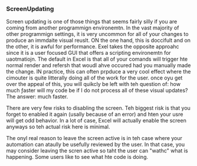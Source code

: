 ### ScreenUpdating

Screen updating is one of those things that seems fairly silly if you are coming from another programmign environemtn. In the vast majority of other programmign settings, it is very uncommon for all of your changes to produce an immdaite visual reuslt. ON the one hand, this is doccifult and on the other, it is awful for performance. Exel takes the opposite approahc since it is a user focused GUI that offers a scripting environemtn for uaotmatiojn. The default in Excel is that all of your comands will trigger hte normal render and refersh that woudl ahve occured had you manually made the change. IN practice, this can often prpduce a very cool effect where the cimouter is quite litterally doing all of the work for the user. once oyu get over the appeal of this, you will quikcly be left with teh question of: how much ƒaster will my code be if I do not process all of these visual updates? The answer: much faster.

There are very few risks to disabling the screen. Teh biggest risk is that you forget to enabled it again (usally because of an error) and hten your usre will get odd behavior. In a lot of case, Excel will actually enable the screen anyways so teh actual risk here is minimal.

The onyl real reason to leave the screen active is in teh case where your automation can ataully be usefully reviewed by the user. In that case, you may consider leaving the scren active so taht the user can "wathc" what is happening. Some users like to see what hte code is doing.
